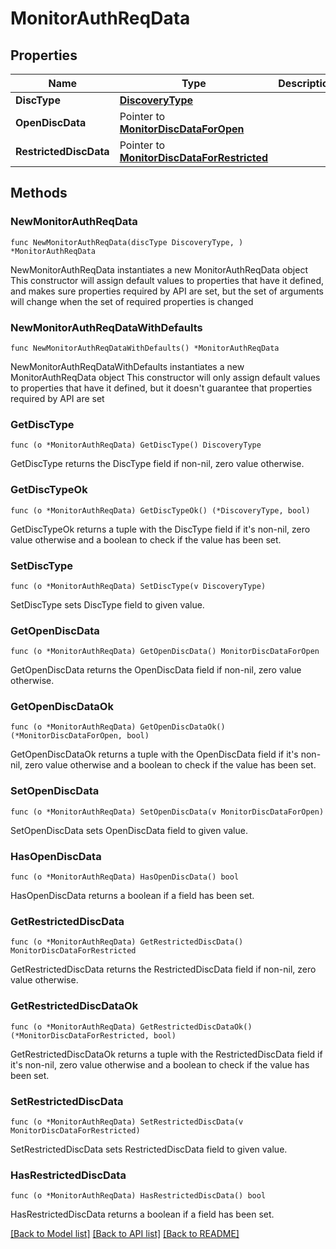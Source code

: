 # MonitorAuthReqData

## Properties

Name | Type | Description | Notes
------------ | ------------- | ------------- | -------------
**DiscType** | [**DiscoveryType**](DiscoveryType.md) |  | 
**OpenDiscData** | Pointer to [**MonitorDiscDataForOpen**](MonitorDiscDataForOpen.md) |  | [optional] 
**RestrictedDiscData** | Pointer to [**MonitorDiscDataForRestricted**](MonitorDiscDataForRestricted.md) |  | [optional] 

## Methods

### NewMonitorAuthReqData

`func NewMonitorAuthReqData(discType DiscoveryType, ) *MonitorAuthReqData`

NewMonitorAuthReqData instantiates a new MonitorAuthReqData object
This constructor will assign default values to properties that have it defined,
and makes sure properties required by API are set, but the set of arguments
will change when the set of required properties is changed

### NewMonitorAuthReqDataWithDefaults

`func NewMonitorAuthReqDataWithDefaults() *MonitorAuthReqData`

NewMonitorAuthReqDataWithDefaults instantiates a new MonitorAuthReqData object
This constructor will only assign default values to properties that have it defined,
but it doesn't guarantee that properties required by API are set

### GetDiscType

`func (o *MonitorAuthReqData) GetDiscType() DiscoveryType`

GetDiscType returns the DiscType field if non-nil, zero value otherwise.

### GetDiscTypeOk

`func (o *MonitorAuthReqData) GetDiscTypeOk() (*DiscoveryType, bool)`

GetDiscTypeOk returns a tuple with the DiscType field if it's non-nil, zero value otherwise
and a boolean to check if the value has been set.

### SetDiscType

`func (o *MonitorAuthReqData) SetDiscType(v DiscoveryType)`

SetDiscType sets DiscType field to given value.


### GetOpenDiscData

`func (o *MonitorAuthReqData) GetOpenDiscData() MonitorDiscDataForOpen`

GetOpenDiscData returns the OpenDiscData field if non-nil, zero value otherwise.

### GetOpenDiscDataOk

`func (o *MonitorAuthReqData) GetOpenDiscDataOk() (*MonitorDiscDataForOpen, bool)`

GetOpenDiscDataOk returns a tuple with the OpenDiscData field if it's non-nil, zero value otherwise
and a boolean to check if the value has been set.

### SetOpenDiscData

`func (o *MonitorAuthReqData) SetOpenDiscData(v MonitorDiscDataForOpen)`

SetOpenDiscData sets OpenDiscData field to given value.

### HasOpenDiscData

`func (o *MonitorAuthReqData) HasOpenDiscData() bool`

HasOpenDiscData returns a boolean if a field has been set.

### GetRestrictedDiscData

`func (o *MonitorAuthReqData) GetRestrictedDiscData() MonitorDiscDataForRestricted`

GetRestrictedDiscData returns the RestrictedDiscData field if non-nil, zero value otherwise.

### GetRestrictedDiscDataOk

`func (o *MonitorAuthReqData) GetRestrictedDiscDataOk() (*MonitorDiscDataForRestricted, bool)`

GetRestrictedDiscDataOk returns a tuple with the RestrictedDiscData field if it's non-nil, zero value otherwise
and a boolean to check if the value has been set.

### SetRestrictedDiscData

`func (o *MonitorAuthReqData) SetRestrictedDiscData(v MonitorDiscDataForRestricted)`

SetRestrictedDiscData sets RestrictedDiscData field to given value.

### HasRestrictedDiscData

`func (o *MonitorAuthReqData) HasRestrictedDiscData() bool`

HasRestrictedDiscData returns a boolean if a field has been set.


[[Back to Model list]](../README.md#documentation-for-models) [[Back to API list]](../README.md#documentation-for-api-endpoints) [[Back to README]](../README.md)


